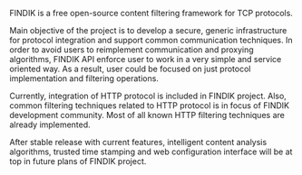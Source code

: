 FINDIK is a free open-source content filtering framework for TCP protocols.

Main objective of the project is to develop a secure, generic infrastructure for protocol integration and support common communication techniques. In order to avoid users to reimplement communication and proxying algorithms, FINDIK API enforce user to work in a very simple and service oriented way. As a result, user could be focused on just protocol implementation and filtering operations.

Currently, integration of HTTP protocol is included in FINDIK project. Also, common filtering techniques related to HTTP protocol is in focus of FINDIK development community. Most of all known HTTP filtering techniques are already implemented.

After stable release with current features, intelligent content analysis algorithms, trusted time stamping and web configuration interface will be at top in future plans of FINDIK project.